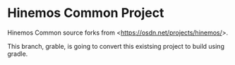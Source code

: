 # Hinemos Common Project

Hinemos Common source forks from  &lt;https://osdn.net/projects/hinemos/&gt;.

This branch, grable, is going to convert this existsing project to build using gradle.

